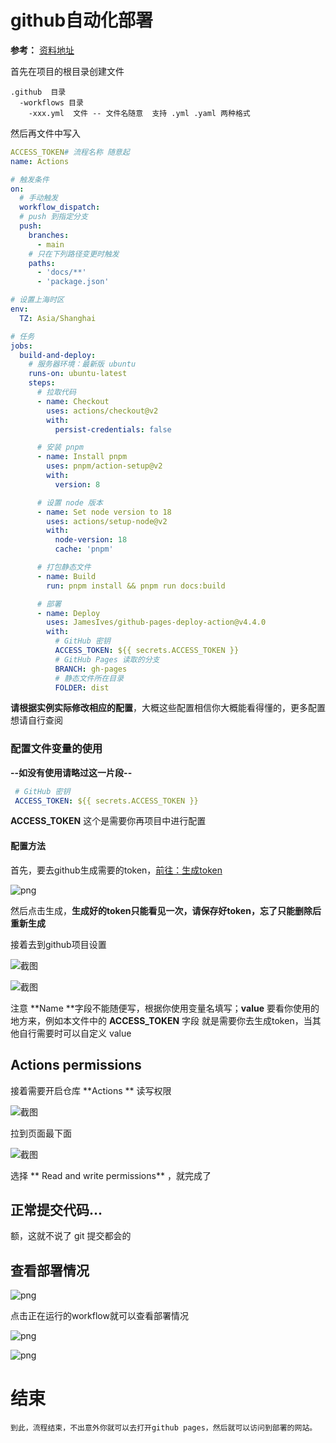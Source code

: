 # github自动化部署

**参考：** [资料地址](https://zhuanlan.zhihu.com/p/626270948)

首先在项目的根目录创建文件

```vbscript
.github  目录
  -workflows 目录
    -xxx.yml  文件 -- 文件名随意  支持 .yml .yaml 两种格式
```

然后再文件中写入

```yaml
ACCESS_TOKEN# 流程名称 随意起
name: Actions

# 触发条件
on:
  # 手动触发
  workflow_dispatch:
  # push 到指定分支
  push:
    branches:
      - main
    # 只在下列路径变更时触发
    paths:
      - 'docs/**'
      - 'package.json'

# 设置上海时区
env:
  TZ: Asia/Shanghai

# 任务
jobs:
  build-and-deploy:
    # 服务器环境：最新版 ubuntu
    runs-on: ubuntu-latest
    steps:
      # 拉取代码
      - name: Checkout
        uses: actions/checkout@v2
        with:
          persist-credentials: false

      # 安装 pnpm
      - name: Install pnpm
        uses: pnpm/action-setup@v2
        with:
          version: 8

      # 设置 node 版本
      - name: Set node version to 18
        uses: actions/setup-node@v2
        with:
          node-version: 18
          cache: 'pnpm'

      # 打包静态文件
      - name: Build
        run: pnpm install && pnpm run docs:build

      # 部署
      - name: Deploy
        uses: JamesIves/github-pages-deploy-action@v4.4.0
        with:
          # GitHub 密钥
          ACCESS_TOKEN: ${{ secrets.ACCESS_TOKEN }}
          # GitHub Pages 读取的分支
          BRANCH: gh-pages
          # 静态文件所在目录
          FOLDER: dist

```

**请根据实例实际修改相应的配置**，大概这些配置相信你大概能看得懂的，更多配置想请自行查阅

### 配置文件变量的使用

**--如没有使用请略过这一片段--**

```yaml
 # GitHub 密钥
 ACCESS_TOKEN: ${{ secrets.ACCESS_TOKEN }}
```

**ACCESS_TOKEN** 这个是需要你再项目中进行配置

#### 配置方法

首先，要去github生成需要的token，[前往：生成token](https://github.com/settings/tokens?type=beta)

![png](http://110.41.157.104/server/uploads/2023-10-10/36b1a699da1696908579241.png)

然后点击生成，**生成好的token只能看见一次，请保存好token，忘了只能删除后重新生成**

接着去到github项目设置

![截图](http://110.41.157.104/server/uploads/2023-10-10/b588d188e21696908655721.png)

![截图](http://110.41.157.104/server/uploads/2023-10-10/121ffe63d51696908699286.png)

注意 **Name **字段不能随便写，根据你使用变量名填写；**value** 要看你使用的地方来，例如本文件中的 **ACCESS_TOKEN** 字段 就是需要你去生成token，当其他自行需要时可以自定义 value

## Actions permissions

接着需要开启仓库 **Actions ** 读写权限

![截图](http://110.41.157.104/server/uploads/2023-10-10/a482b496a21696908715131.png)

拉到页面最下面

![截图](http://110.41.157.104/server/uploads/2023-10-10/316b12bfe41696908727396.png)

选择 **  Read and write permissions** ，就完成了

## 正常提交代码...

额，这就不说了 git 提交都会的

## 查看部署情况

![png](https://gitcode.net/ajream/myimages/-/raw/master/img/20210913232007_image-20210913232006065.png)

点击正在运行的workflow就可以查看部署情况

![png](https://gitcode.net/ajream/myimages/-/raw/master/img/20210913233832_image-20210913233828678.png)

![png](https://gitcode.net/ajream/myimages/-/raw/master/img/20210913234019_image-20210913234018254.png)

# 结束

	到此，流程结束，不出意外你就可以去打开github pages，然后就可以访问到部署的网站。
